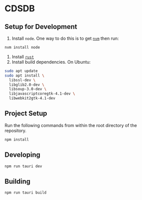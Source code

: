 # CDSDB

## Setup for Development

1. Install `node`. One way to do this is to get [`nvm`](https://github.com/nvm-sh/nvm) then run:

```bash
nvm install node
```

1. Install [`rust`](https://www.rust-lang.org/tools/install)
2. Install build dependencies. On Ubuntu:

```bash
sudo apt update
sudo apt install \
  libssl-dev \
  libglib2.0-dev \
  libsoup-3.0-dev \
  libjavascriptcoregtk-4.1-dev \
  libwebkit2gtk-4.1-dev
```

## Project Setup

Run the following commands from within the root directory of the repository.

```bash
npm install
```

## Developing

```bash
npm run tauri dev
```

## Building

```bash
npm run tauri build
```
